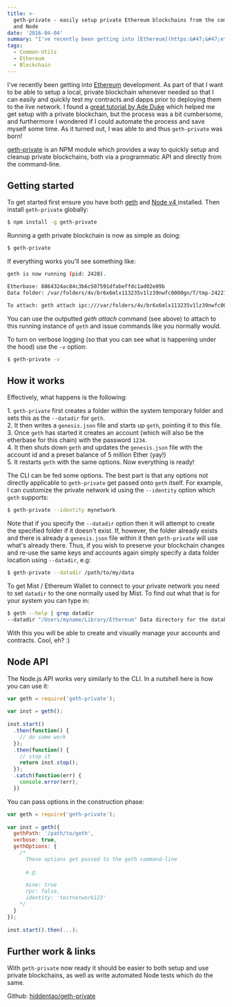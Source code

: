 ```yaml
---
title: >-
  geth-private - easily setup private Ethereum blockchains from the command-line
  and Node
date: '2016-04-04'
summary: "I've recently been getting into [Ethereum](https:&#47;&#47;ethereum.org&#47;) development. As part of that I want to be able to setup a local, private blockchain whenever needed so that I can easily and quickly test my contracts and dapps prior to deploying them to the live network. I found a [great tutorial by Ade Duke](http:&#47;&#47;adeduke.com&#47;2015&#47;08&#47;how-to-create-a-private-ethereum-chain&#47;) which helped me get setup with a private blockchain, but the process was a bit cumbersome, and furthermore I wondered if I could automate the process and save myself some time. As it turned out, I was able to and thus `geth-private` was born!\r\n"
tags:
  - Common-Utils
  - Ethereum
  - Blockchain
---
```

I've recently been getting into [Ethereum](https://ethereum.org/) development. As part of that I want to be able to setup a local, private blockchain whenever needed so that I can easily and quickly test my contracts and dapps prior to deploying them to the live network. I found a [great tutorial by Ade Duke](http://adeduke.com/2015/08/how-to-create-a-private-ethereum-chain/) which helped me get setup with a private blockchain, but the process was a bit cumbersome, and furthermore I wondered if I could automate the process and save myself some time. As it turned out, I was able to and thus `geth-private` was born!  
<a id="more"></a><a id="more-1955"></a>

[geth-private](https://github.com/hiddentao/geth-private) is an NPM module which provides a way to quickly setup and cleanup private blockchains, both via a programmatic API and directly from the command-line.

## Getting started

To get started first ensure you have both [geth](https://github.com/ethereum/go-ethereum) and [Node v4 ](http://nodejs.org) installed. Then install `geth-private` globally:

```bash  
$ npm install -g geth-private  
```

Running a geth private blockchain is now as simple as doing:

```bash  
$ geth-private  
```

If everything works you'll see something like:

```bash  
geth is now running (pid: 2428).

Etherbase: 8864324ac84c3b6c507591dfabeffdc1ad02e09b  
Data folder: /var/folders/4v/br6x6mlx113235v1lz39nwfc0000gn/T/tmp-242211yXIVsOX5tP

To attach: geth attach ipc:///var/folders/4v/br6x6mlx113235v1lz39nwfc0000gn/T/tmp-242211yXIVsOX5tP/  
```

You can use the outputted _geth attach_ command (see above) to attach to this running instance of `geth` and issue commands like you normally would.

To turn on verbose logging (so that you can see what is happening under the hood) use the `-v` option:

```bash  
$ geth-private -v  
```

## How it works

Effectively, what happens is the following:

1\. `geth-private` first creates a folder within the system temporary folder and sets this as the `--datadir` for `geth`.  
2\. It then writes a `genesis.json` file and starts up `geth`, pointing it to this file.  
3\. Once `geth` has started it creates an account (which will also be the etherbase for this chain) with the password `1234`.  
4\. It then shuts down `geth` and updates the `genesis.json` file with the account id and a preset balance of 5 million Ether (yay!)  
5\. It restarts `geth` with the same options. Now everything is ready!

The CLI can be fed some options. The best part is that any options not directly applicable to `geth-private` get passed onto `geth` itself. For example, I can customize the private network id using the `--identity` option which `geth` supports:

```bash  
$ geth-private --identity mynetwork  
```

Note that if you specify the `--datadir` option then it will attempt to create the specified folder if it doesn't exist. If, however, the folder already exists and there is already a `genesis.json` file within it then `geth-private` will use what's already there. Thus, if you wish to preserve your blockchain changes and re-use the same keys and accounts again simply specify a data folder location using `--datadir`, e.g:

```bash  
$ geth-private --datadir /path/to/my/data  
```

To get Mist / Ethereum Wallet to connect to your private network you need to set `datadir` to the one normally used by Mist. To find out what that is for your system you can type in:

```bash  
$ geth --help | grep datadir  
--datadir "/Users/myname/Library/Ethereum" Data directory for the databases and keystore  
```

With this you will be able to create and visually manage your accounts and contracts. Cool, eh? :)

## Node API

The Node.js API works very similarly to the CLI. In a nutshell here is how you can use it:

```js  
var geth = require('geth-private');
 
var inst = geth();
 
inst.start()
  .then(function() {
    // do some work
  });
  .then(function() {
    // stop it
    return inst.stop();
  });
  .catch(function(err) {
    console.error(err);  
  })
```

You can pass options in the construction phase:

```js  
var geth = require('geth-private');
 
var inst = geth({
  gethPath: '/path/to/geth',
  verbose: true,
  gethOptions: {
    /* 
      These options get passed to the geth command-line 
 
      e.g.
 
      mine: true
      rpc: false,
      identity: 'testnetwork123'
    */
  }
});
 
inst.start().then(...);
```

## Further work & links

With `geth-private` now ready it should be easier to both setup and use private blockchains, as well as write automated Node tests which do the same.

Github: [hiddentao/geth-private](https://github.com/hiddentao/geth-private)
